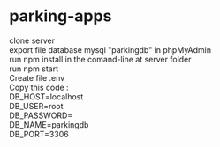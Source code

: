 # parking-apps

clone server <br>
export file database mysql "parkingdb" in phpMyAdmin <br>
run npm install in the comand-line at server folder <br>
run npm start <br>
Create file .env <br>
Copy this code : <br>
DB_HOST=localhost <br>
DB_USER=root <br>
DB_PASSWORD= <br>
DB_NAME=parkingdb <br>
DB_PORT=3306 <br>


